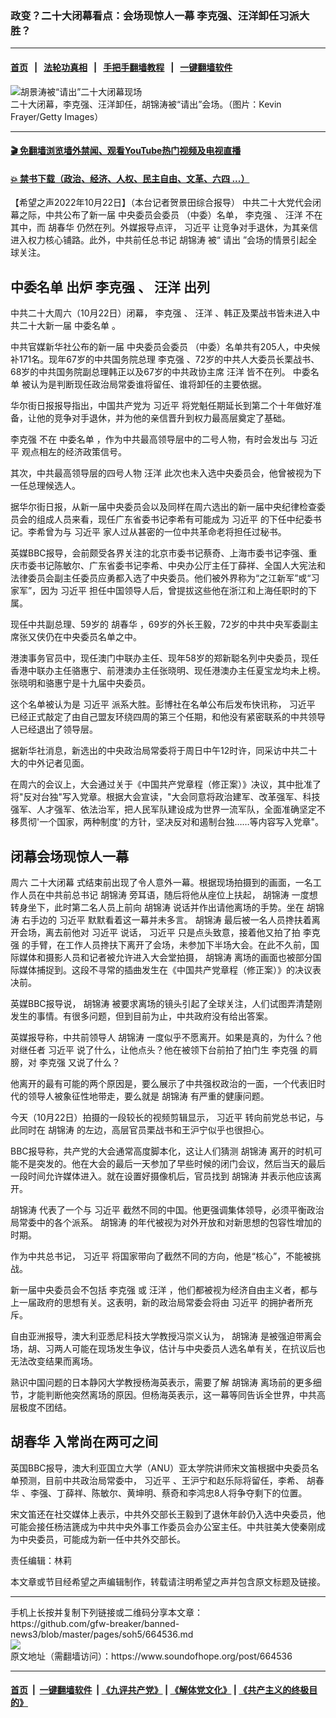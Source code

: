 ### 政变？二十大闭幕看点：会场现惊人一幕 李克强、汪洋卸任习派大胜？
------------------------

#### [首页](https://github.com/gfw-breaker/banned-news3/blob/master/README.md) &nbsp;&nbsp;|&nbsp;&nbsp; [法轮功真相](https://github.com/begood0513/basic/blob/master/README.md)  &nbsp;&nbsp;|&nbsp;&nbsp; [手把手翻墙教程](https://github.com/gfw-breaker/guides/wiki)  &nbsp;&nbsp;|&nbsp;&nbsp; [一键翻墙软件](https://github.com/gfw-breaker/nogfw/blob/master/README.md)  



<div><img alt="胡景涛被“请出”二十大闭幕现场" src="https://img.soundofhope.org/2022-10/gettyimages-1435515074-1666450655984.jpg"/>
<br/><figcaption class="caption">
 二十大闭幕，李克强、汪洋卸任，胡锦涛被“请出”会场。（图片：Kevin Frayer/Getty Images）
</figcaption></div><hr/>

#### [ 🎬  免翻墙浏览墙外禁闻、观看YouTube热门视频及电视直播](https://github.com/gfw-breaker/HelloWorld)

#### [ 💥  禁书下载（政治、经济、人权、民主自由、文革、六四 ...）](https://github.com/gfw-breaker/books/blob/master/README.md)

<div><div class="Content__Wrapper sc-1bvya0-0 elmmKw">
 <div id="post_place_1">
 </div>
 <p class="meta-top">
  <span class="meta">
   【希望之声2022年10月22日】（本台记者贺景田综合报导）
  </span>
  中共二十大党代会闭幕之际，中共公布了新一届
  <ok href="/term/798270">
   中央委员会委员
  </ok>
  （中委）名单，
  <ok href="/term/1429">
   李克强
  </ok>
  、
  <ok href="/term/12507">
   汪洋
  </ok>
  不在其中，而
  <ok href="/term/3573">
   胡春华
  </ok>
  仍然在列。外媒报导点评，
  <ok href="/term/1063">
   习近平
  </ok>
  让竞争对手退休，为其亲信进入权力核心铺路。此外，中共前任总书记
  <ok href="/term/2020">
   胡锦涛
  </ok>
  被“
  <ok href="/term/798273">
   请出
  </ok>
  ”会场的情景引起全球关注。
 </p>
 <h2>
  <strong>
   <ok href="/term/798267">
    中委名单
   </ok>
   出炉
   <ok href="/term/1429">
    李克强
   </ok>
   、
   <ok href="/term/12507">
    汪洋
   </ok>
   出列
  </strong>
 </h2>
 <p>
  中共二十大周六（10月22日）闭幕，
  <ok href="/term/1429">
   李克强
  </ok>
  、
  <ok href="/term/12507">
   汪洋
  </ok>
  、韩正及栗战书皆未进入中共二十大新一届
  <ok href="/term/798267">
   中委名单
  </ok>
  。
 </p>
 <p>
  中共官媒新华社公布的新一届
  <ok href="/term/798270">
   中央委员会委员
  </ok>
  （中委）名单共有205人，中央候补171名。现年67岁的中共国务院总理
  <ok href="/term/1429">
   李克强
  </ok>
  、72岁的中共人大委员长栗战书、68岁的中共国务院副总理韩正以及67岁的中共政协主席
  <ok href="/term/12507">
   汪洋
  </ok>
  皆不在列。
  <ok href="/term/798267">
   中委名单
  </ok>
  被认为是判断现任政治局常委谁将留任、谁将卸任的主要依据。
 </p>
 <p>
  华尔街日报报导指出，中国共产党为
  <ok href="/term/1063">
   习近平
  </ok>
  将党魁任期延长到第二个十年做好准备，让他的竞争对手退休，并为他的亲信晋升到权力最高层奠定了基础。
 </p>
 <p>
  <ok href="/term/1429">
   李克强
  </ok>
  不在
  <ok href="/term/798267">
   中委名单
  </ok>
  ，作为中共最高领导层中的二号人物，有时会发出与
  <ok href="/term/1063">
   习近平
  </ok>
  观点相左的经济政策信号。
 </p>
 <p>
  其次，中共最高领导层的四号人物
  <ok href="/term/12507">
   汪洋
  </ok>
  此次也未入选中央委员会，他曾被视为下一任总理候选人。
 </p>
 <p>
  据华尔街日报，从新一届中央委员会以及同样在周六选出的新一届中央纪律检查委员会的组成人员来看，现任广东省委书记李希有可能成为
  <ok href="/term/1063">
   习近平
  </ok>
  的下任中纪委书记。李希曾为与
  <ok href="/term/1063">
   习近平
  </ok>
  家人过从甚密的一位中共革命老将担任过秘书。
 </p>
 <p>
  英媒BBC报导，会前颇受各界关注的北京市委书记蔡奇、上海市委书记李强、重庆市委书记陈敏尔、广东省委书记李希、中央办公厅主任丁薛祥、全国人大宪法和法律委员会副主任委员应勇都入选了中央委员。他们被外界称为“之江新军”或“习家军”，因为
  <ok href="/term/1063">
   习近平
  </ok>
  担任中国领导人后，曾提拔这些他在浙江和上海任职时的下属。
 </p>
 <p>
  现任中共副总理、59岁的
  <ok href="/term/3573">
   胡春华
  </ok>
  ，69岁的外长王毅，72岁的中共中央军委副主席张又侠仍在中央委员名单之中。
 </p>
 <p>
  港澳事务官员中，现任澳门中联办主任、现年58岁的郑新聪名列中央委员，现任香港中联办主任骆惠宁、前港澳办主任张晓明、现任港澳办主任夏宝龙均未上榜。张晓明和骆惠宁是十九届中央委员。
 </p>
 <p>
  这个名单被认为是
  <ok href="/term/1063">
   习近平
  </ok>
  派系大胜。彭博社在名单公布后发布快讯称，
  <ok href="/term/1063">
   习近平
  </ok>
  已经正式敲定了由自己盟友环绕四周的第三个任期，和他没有紧密联系的中共领导人已经退出了领导层。
 </p>
 <p>
  据新华社消息，新选出的中央政治局常委将于周日中午12时许，同采访中共二十大的中外记者见面。
 </p>
 <p>
  在周六的会议上，大会通过关于《中国共产党章程（修正案）》决议，其中批准了将"反对台独"写入党章。根据大会宣读，"大会同意将政治建军、改革强军、科技强军、人才强军、依法治军，把人民军队建设成为世界一流军队，全面准确坚定不移贯彻'一个国家，两种制度'的方针，坚决反对和遏制台独……等内容写入党章"。
 </p>
 <h2>
  <strong>
   闭幕会场现惊人一幕
  </strong>
 </h2>
 <p>
  周六
  <ok href="/term/798144">
   二十大闭幕
  </ok>
  式结束前出现了令人意外一幕。根据现场拍摄到的画面，一名工作人员在中共前总书记
  <ok href="/term/2020">
   胡锦涛
  </ok>
  旁耳语，随后将他从座位上扶起，
  <ok href="/term/2020">
   胡锦涛
  </ok>
  一度想转身坐下，此时第二名人员上前向
  <ok href="/term/2020">
   胡锦涛
  </ok>
  说话并作出请他离场的手势。坐在
  <ok href="/term/2020">
   胡锦涛
  </ok>
  右手边的
  <ok href="/term/1063">
   习近平
  </ok>
  默默看着这一幕并未多言。
  <ok href="/term/2020">
   胡锦涛
  </ok>
  最后被一名人员搀扶着离开会场，离去前他对
  <ok href="/term/1063">
   习近平
  </ok>
  说话，
  <ok href="/term/1063">
   习近平
  </ok>
  只是点头致意，接着他又拍了拍
  <ok href="/term/1429">
   李克强
  </ok>
  的手臂，在工作人员搀扶下离开了会场，未参加下半场大会。在此不久前，国际媒体和摄影人员和记者被允许进入大会堂拍摄，
  <ok href="/term/2020">
   胡锦涛
  </ok>
  离场的画面也被部分国际媒体捕捉到。这段不寻常的插曲发生在《中国共产党章程（修正案）》的决议表决前。
 </p>
 <p>
  英媒BBC报导说，
  <ok href="/term/2020">
   胡锦涛
  </ok>
  被要求离场的镜头引起了全球关注，人们试图弄清楚刚发生的事情。有很多问题，但到目前为止，中共政府没有给出答案。
 </p>
 <p>
  英媒报导称，中共前领导人
  <ok href="/term/2020">
   胡锦涛
  </ok>
  一度似乎不愿离开。如果是真的，为什么？他对继任者
  <ok href="/term/1063">
   习近平
  </ok>
  说了什么，让他点头？他在被领下台前拍了拍门生
  <ok href="/term/1429">
   李克强
  </ok>
  的肩膀，对
  <ok href="/term/1429">
   李克强
  </ok>
  又说了什么？
 </p>
 <p>
  他离开的最有可能的两个原因是，要么展示了中共强权政治的一面，一个代表旧时代的领导人被象征性地带走，要么就是
  <ok href="/term/2020">
   胡锦涛
  </ok>
  有严重的健康问题。
 </p>
 <p>
  今天（10月22日）拍摄的一段较长的视频剪辑显示，
  <ok href="/term/1063">
   习近平
  </ok>
  转向前党总书记，与此同时在
  <ok href="/term/2020">
   胡锦涛
  </ok>
  的左边，高层官员栗战书和王沪宁似乎也很担心。
 </p>
 <p>
  BBC报导称，共产党的大会通常高度脚本化，这让人们猜测
  <ok href="/term/2020">
   胡锦涛
  </ok>
  离开的时机可能不是突发的。他在大会的最后一天参加了早些时候的闭门会议，然后当天的最后一段时间允许媒体进入。就在设置好摄像机后，官员找到
  <ok href="/term/2020">
   胡锦涛
  </ok>
  并表示他应该离开。
 </p>
 <p>
  <ok href="/term/2020">
   胡锦涛
  </ok>
  代表了一个与
  <ok href="/term/1063">
   习近平
  </ok>
  截然不同的中国。他更强调集体领导，必须平衡政治局常委中的各个派系。
  <ok href="/term/2020">
   胡锦涛
  </ok>
  的年代被视为对外开放和对新思想的包容性增加的时期。
 </p>
 <p>
  作为中共总书记，
  <ok href="/term/1063">
   习近平
  </ok>
  将国家带向了截然不同的方向，他是“核心”，不能被挑战。
 </p>
 <p>
  新一届中央委员会不包括
  <ok href="/term/1429">
   李克强
  </ok>
  或
  <ok href="/term/12507">
   汪洋
  </ok>
  ，他们都被视为经济自由主义者，都与上一届政府的思想有关。这表明，新的政治局常委会将由
  <ok href="/term/1063">
   习近平
  </ok>
  的拥护者所充斥。
 </p>
 <p>
  自由亚洲报导，澳大利亚悉尼科技大学教授冯崇义认为，
  <ok href="/term/2020">
   胡锦涛
  </ok>
  是被强迫带离会场，胡、习两人可能在现场发生争议，估计与中央委员人选名单有关，在抗议后也无法改变结果而离场。
 </p>
 <p>
  熟识中国问题的日本静冈大学教授杨海英表示，需要了解
  <ok href="/term/2020">
   胡锦涛
  </ok>
  离场前的更多细节，才能判断他突然离场的原因。但杨海英表示，这一幕等同告诉全世界，中共高层极度不团结。
 </p>
 <h2>
  <strong>
   <ok href="/term/3573">
    胡春华
   </ok>
   入常尚在两可之间
  </strong>
 </h2>
 <p>
  英国BBC报导，澳大利亚国立大学（ANU）亚太学院讲师宋文笛根据中央委员名单预测，目前中共政治局常委中，
  <ok href="/term/1063">
   习近平
  </ok>
  、王沪宁和赵乐际将留任，李希、
  <ok href="/term/3573">
   胡春华
  </ok>
  、李强、丁薛祥、陈敏尔、黄坤明、蔡奇和李鸿忠8人将争夺剩下的位置。
 </p>
 <p>
  宋文笛还在社交媒体上表示，中共外交部长王毅到了退休年龄仍入选中央委员，他可能会接任杨洁篪成为中共中央外事工作委员会办公室主任。中共驻美大使秦刚成为中央委员，可能成为新一任中共外交部长。
 </p>
 <p class="meta-btm">
  责任编辑：林莉
 </p>
 <p class="meta-btm">
  本文章或节目经希望之声编辑制作，转载请注明希望之声并包含原文标题及链接。
 </p>
</div>
</div>
<hr/>
手机上长按并复制下列链接或二维码分享本文章：<br/>
https://github.com/gfw-breaker/banned-news3/blob/master/pages/soh5/664536.md <br/>
<a href='https://github.com/gfw-breaker/banned-news3/blob/master/pages/soh5/664536.md'><img src='https://github.com/gfw-breaker/banned-news3/blob/master/pages/soh5/664536.md.png'/></a> <br/>
原文地址（需翻墙访问）：https://www.soundofhope.org/post/664536


------------------------
#### [首页](https://github.com/gfw-breaker/banned-news3/blob/master/README.md) &nbsp;|&nbsp; [一键翻墙软件](https://github.com/gfw-breaker/nogfw/blob/master/README.md) &nbsp;| [《九评共产党》](https://github.com/gfw-breaker/9ping.md/blob/master/README.md#九评之一评共产党是什么) | [《解体党文化》](https://github.com/gfw-breaker/jtdwh.md/blob/master/README.md) | [《共产主义的终极目的》](https://github.com/gfw-breaker/gczydzjmd.md/blob/master/README.md)


<img src='http://gfw-breaker.win/banned-news3/pages/soh5/664536.md' width='0px' height='0px'/>